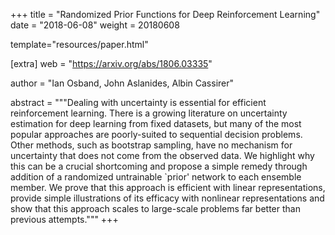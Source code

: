 +++
title = "Randomized Prior Functions for Deep Reinforcement Learning"
date = "2018-06-08"
weight = 20180608

template="resources/paper.html"

[extra]
web = "https://arxiv.org/abs/1806.03335"

author = "Ian Osband, John Aslanides, Albin Cassirer"

abstract = """Dealing with uncertainty is essential for efficient reinforcement learning. There is a growing literature on uncertainty estimation for deep learning from fixed datasets, but many of the most popular approaches are poorly-suited to sequential decision problems. Other methods, such as bootstrap sampling, have no mechanism for uncertainty that does not come from the observed data. We highlight why this can be a crucial shortcoming and propose a simple remedy through addition of a randomized untrainable `prior' network to each ensemble member. We prove that this approach is efficient with linear representations, provide simple illustrations of its efficacy with nonlinear representations and show that this approach scales to large-scale problems far better than previous attempts."""
+++
